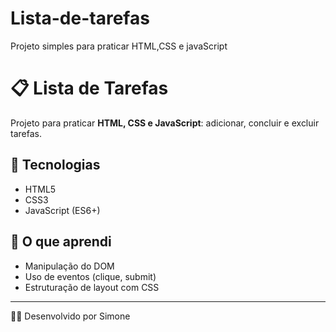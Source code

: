 # Lista-de-tarefas
Projeto simples para praticar HTML,CSS e javaScript
# 📋 Lista de Tarefas

Projeto para praticar **HTML, CSS e JavaScript**: adicionar, concluir e excluir tarefas.

## 🚀 Tecnologias
- HTML5  
- CSS3  
- JavaScript (ES6+)  

## 🎯 O que aprendi
- Manipulação do DOM  
- Uso de eventos (clique, submit)  
- Estruturação de layout com CSS  

---
👩‍💻 Desenvolvido por Simone
